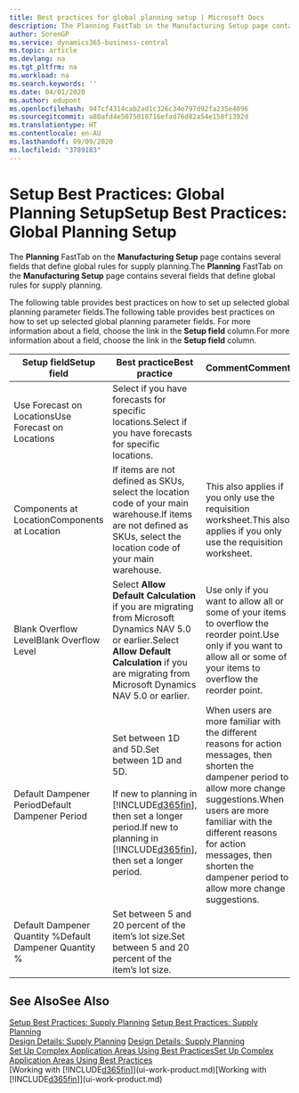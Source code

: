 ```yaml
---
title: Best practices for global planning setup | Microsoft Docs
description: The Planning FastTab in the Manufacturing Setup page contains several fields that define global rules for supply planning.
author: SorenGP
ms.service: dynamics365-business-central
ms.topic: article
ms.devlang: na
ms.tgt_pltfrm: na
ms.workload: na
ms.search.keywords: ''
ms.date: 04/01/2020
ms.author: edupont
ms.openlocfilehash: 947cf4314cab2ad1c326c34e797d92fa235e4096
ms.sourcegitcommit: a80afd4e5075018716efad76d82a54e158f1392d
ms.translationtype: HT
ms.contentlocale: en-AU
ms.lasthandoff: 09/09/2020
ms.locfileid: "3789183"
---
```

# <a name="setup-best-practices-global-planning-setup"></a><span data-ttu-id="faf77-103">Setup Best Practices: Global Planning Setup</span><span class="sxs-lookup"><span data-stu-id="faf77-103">Setup Best Practices: Global Planning Setup</span></span>
<span data-ttu-id="faf77-104">The **Planning** FastTab on the **Manufacturing Setup** page contains several fields that define global rules for supply planning.</span><span class="sxs-lookup"><span data-stu-id="faf77-104">The **Planning** FastTab on the **Manufacturing Setup** page contains several fields that define global rules for supply planning.</span></span>  

 <span data-ttu-id="faf77-105">The following table provides best practices on how to set up selected global planning parameter fields.</span><span class="sxs-lookup"><span data-stu-id="faf77-105">The following table provides best practices on how to set up selected global planning parameter fields.</span></span> <span data-ttu-id="faf77-106">For more information about a field, choose the link in the **Setup field** column.</span><span class="sxs-lookup"><span data-stu-id="faf77-106">For more information about a field, choose the link in the **Setup field** column.</span></span>  

|<span data-ttu-id="faf77-107">Setup field</span><span class="sxs-lookup"><span data-stu-id="faf77-107">Setup field</span></span>|<span data-ttu-id="faf77-108">Best practice</span><span class="sxs-lookup"><span data-stu-id="faf77-108">Best practice</span></span>|<span data-ttu-id="faf77-109">Comment</span><span class="sxs-lookup"><span data-stu-id="faf77-109">Comment</span></span>|  
|-----------------|-------------------|-------------|  
|<span data-ttu-id="faf77-110">Use Forecast on Locations</span><span class="sxs-lookup"><span data-stu-id="faf77-110">Use Forecast on Locations</span></span>|<span data-ttu-id="faf77-111">Select if you have forecasts for specific locations.</span><span class="sxs-lookup"><span data-stu-id="faf77-111">Select if you have forecasts for specific locations.</span></span>||  
|<span data-ttu-id="faf77-112">Components at Location</span><span class="sxs-lookup"><span data-stu-id="faf77-112">Components at Location</span></span>|<span data-ttu-id="faf77-113">If items are not defined as SKUs, select the location code of your main warehouse.</span><span class="sxs-lookup"><span data-stu-id="faf77-113">If items are not defined as SKUs, select the location code of your main warehouse.</span></span>|<span data-ttu-id="faf77-114">This also applies if you only use the requisition worksheet.</span><span class="sxs-lookup"><span data-stu-id="faf77-114">This also applies if you only use the requisition worksheet.</span></span>|  
|<span data-ttu-id="faf77-115">Blank Overflow Level</span><span class="sxs-lookup"><span data-stu-id="faf77-115">Blank Overflow Level</span></span>|<span data-ttu-id="faf77-116">Select **Allow Default Calculation** if you are migrating from Microsoft Dynamics NAV 5.0 or earlier.</span><span class="sxs-lookup"><span data-stu-id="faf77-116">Select **Allow Default Calculation** if you are migrating from Microsoft Dynamics NAV 5.0 or earlier.</span></span>|<span data-ttu-id="faf77-117">Use only if you want to allow all or some of your items to overflow the reorder point.</span><span class="sxs-lookup"><span data-stu-id="faf77-117">Use only if you want to allow all or some of your items to overflow the reorder point.</span></span>|  
|<span data-ttu-id="faf77-118">Default Dampener Period</span><span class="sxs-lookup"><span data-stu-id="faf77-118">Default Dampener Period</span></span>|<span data-ttu-id="faf77-119">Set between 1D and 5D.</span><span class="sxs-lookup"><span data-stu-id="faf77-119">Set between 1D and 5D.</span></span><br /><br /> <span data-ttu-id="faf77-120">If new to planning in [!INCLUDE[d365fin](includes/d365fin_md.md)], then set a longer period.</span><span class="sxs-lookup"><span data-stu-id="faf77-120">If new to planning in [!INCLUDE[d365fin](includes/d365fin_md.md)], then set a longer period.</span></span>|<span data-ttu-id="faf77-121">When users are more familiar with the different reasons for action messages, then shorten the dampener period to allow more change suggestions.</span><span class="sxs-lookup"><span data-stu-id="faf77-121">When users are more familiar with the different reasons for action messages, then shorten the dampener period to allow more change suggestions.</span></span>|  
|<span data-ttu-id="faf77-122">Default Dampener Quantity %</span><span class="sxs-lookup"><span data-stu-id="faf77-122">Default Dampener Quantity %</span></span>|<span data-ttu-id="faf77-123">Set between 5 and 20 percent of the item’s lot size.</span><span class="sxs-lookup"><span data-stu-id="faf77-123">Set between 5 and 20 percent of the item’s lot size.</span></span>||  

## <a name="see-also"></a><span data-ttu-id="faf77-124">See Also</span><span class="sxs-lookup"><span data-stu-id="faf77-124">See Also</span></span>  
 <span data-ttu-id="faf77-125">[Setup Best Practices: Supply Planning](setup-best-practices-supply-planning.md) </span><span class="sxs-lookup"><span data-stu-id="faf77-125">[Setup Best Practices: Supply Planning](setup-best-practices-supply-planning.md) </span></span>  
 <span data-ttu-id="faf77-126">[Design Details: Supply Planning](design-details-supply-planning.md) </span><span class="sxs-lookup"><span data-stu-id="faf77-126">[Design Details: Supply Planning](design-details-supply-planning.md) </span></span>  
 [<span data-ttu-id="faf77-127">Set Up Complex Application Areas Using Best Practices</span><span class="sxs-lookup"><span data-stu-id="faf77-127">Set Up Complex Application Areas Using Best Practices</span></span>](set-up-complex-application-areas-using-best-practices.md)  
 <span data-ttu-id="faf77-128">[Working with [!INCLUDE[d365fin](includes/d365fin_md.md)]](ui-work-product.md)</span><span class="sxs-lookup"><span data-stu-id="faf77-128">[Working with [!INCLUDE[d365fin](includes/d365fin_md.md)]](ui-work-product.md)</span></span>
